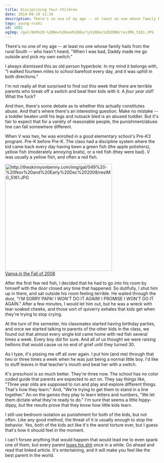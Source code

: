 ```yaml
---
title: Disciplining Your Children
date: 2014-09-19 11:34
description: There's no one of my age -- at least no one whose family hails from the rural South -- who hasn't heard, "When I was bad, Daddy made me go outside and pick my own switch."  I always dismissed this as old person hyperbole.  In my mind it belongs with, "I walked fourteen miles to school barefoot every day, and it was uphill in both directions."
tags: young-ruski
id: 1882
ogImg: /gal/049%20-%20Nov%20and%20Early%20Dec%202008/resIMG_5161.JPG
---
```

There's no one of my age -- at least no one whose family hails from the rural South -- who hasn't heard, "When I was bad, Daddy made me go outside and pick my own switch."

I always dismissed this as old person hyperbole.  In my mind it belongs with, "I walked fourteen miles to school barefoot every day, and it was uphill in both directions."

I'm not really all that surprised to find out this week that there are terrible parents who break off a switch and beat their kids with it.  A <em>four year old</em>?  What the fuck?

And then, there's some debate as to whether this actually constitutes abuse.  And that's where there's an interesting question.  Make no mistake -- a toddler beaten until his legs and nutsack bled is an abused toddler.  But it's fair to expect that for a variety of reasonable people, the punishment/abuse line can fall somewhere different.

When V was two, he was enrolled in a good elementary school's Pre-K3 program.  Pre-K before Pre-K.  The class had a discipline system where the kid came back every day having been a green fish (the apple polishers), yellow fish (moderately annoying brats), or a red fish (they were bad).  V was usually a yellow fish, and often a red fish.

<a class="lightview alignright" href="http://theskinnyonbenny.com/img/gal/049%20-%20Nov%20and%20Early%20Dec%202008/resIMG_5161.JPG" data-lightview-caption="Vanya in the Fall of 2008
" data-lightview-group="group1"><img src="http://theskinnyonbenny.com/img/gal/049%20-%20Nov%20and%20Early%20Dec%202008/resIMG_5161.JPG" alt="http://theskinnyonbenny.com/img/gal/049%20-%20Nov%20and%20Early%20Dec%202008/resIMG_5161.JPG" width="350px"><br><span class="caption alignleft">Vanya in the Fall of 2008
</span></a>

After the first few red fish, I decided that he had to go into his room by himself with the door closed any time that happened.  So dutifully, I shut him up in there, and sat outside his room feeling terrible.  He wailed through the door, "I'M SORRY PAPA!  I WON'T DO IT AGAIN!  I PROMISE I WON'T DO IT AGAIN."  After a few minutes, I would let him out, but he was a wreck with tear-soaked cheeks, and those sort of quiverry exhales that kids get when they're trying to stop crying. 

At the turn of the semester, his classmates started having birthday parties, and once we started talking to parents of the other kids in the class, we found out that almost every single kid came home with red fish several times a week.  Every boy did for sure.  And all of us thought we were raising hellions that would cause us no end of grief until they turned 30.  

As I type, it's pissing me off all over again.  I put him (and me) through that two or three times a week when he was just being a normal little boy.  I'd like to stuff leaves in that teacher's mouth and beat her with a switch.

K's preschool is so much better.  They're three now.  The school has no color coded guide that parents are expected to act on.  They say things like, "Three year olds are supposed to run and play and explore different things.  That's how they learn."  And, "We're trying to get them to stand in a line together."  An on the games they play to learn letters and numbers, "We let them dictate what they're ready to do."  I'm sure that seems a little hippy-dippy, but the results prove that they know how little kids learn.

I still use bedroom isolation as punishment for both of the kids, but not often.  Like any good method, the threat of it is usually enough to stop the behavior.  Yes, both of the kids act like it's the worst torture ever, but I guess that's how it should feel in the moment.  

I can't forsee anything that would happen that would lead me to even spank one of them, but every parent <a href="http://deadspin.com/never-give-your-kid-a-cold-shower-advice-from-the-wors-512686828" target="_blank">loses his shit</a> once in a while.  Go ahead and read that linked article.  It's entertaining, and it will make you feel like the best parent in the world.

